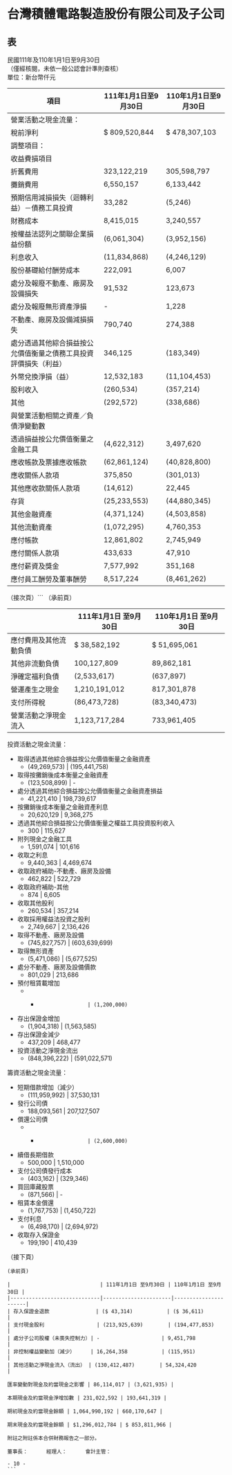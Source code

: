 # 台灣積體電路製造股份有限公司及子公司  
## 表  
民國111年及110年1月1日至9月30日  
（僅經核閱，未依一般公認會計準則查核）  
單位：新台幣仟元  

| 項目 | 111年1月1日至9月30日 | 110年1月1日至9月30日 |
|------|----------------------|----------------------|
| 營業活動之現金流量： | | |
| 稅前淨利 | $ 809,520,844 | $ 478,307,103 |
| 調整項目： | | |
| 收益費損項目 | | |
| 折舊費用 | 323,122,219 | 305,598,797 |
| 攤銷費用 | 6,550,157 | 6,133,442 |
| 預期信用減損損失（迴轉利益）－債務工具投資 | 33,282 | (5,246) |
| 財務成本 | 8,415,015 | 3,240,557 |
| 按權益法認列之關聯企業損益份額 | (6,061,304) | (3,952,156) |
| 利息收入 | (11,834,868) | (4,246,129) |
| 股份基礎給付酬勞成本 | 222,091 | 6,007 |
| 處分及報廢不動產、廠房及設備損失 | 91,532 | 123,673 |
| 處分及報廢無形資產淨損 | - | 1,228 |
| 不動產、廠房及設備減損損失 | 790,740 | 274,388 |
| 處分透過其他綜合損益按公允價值衡量之債務工具投資評價損失（利益） | 346,125 | (183,349) |
| 外幣兌換淨損（益） | 12,532,183 | (11,104,453) |
| 股利收入 | (260,534) | (357,214) |
| 其他 | (292,572) | (338,686) |
| 與營業活動相關之資產／負債淨變動數 | | |
| 透過損益按公允價值衡量之金融工具 | (4,622,312) | 3,497,620 |
| 應收帳款及票據應收帳款 | (62,861,124) | (40,828,800) |
| 應收關係人款項 | 375,850 | (301,013) |
| 其他應收款關係人款項 | (14,612) | 22,445 |
| 存貨 | (25,233,553) | (44,880,345) |
| 其他金融資產 | (4,371,124) | (4,503,858) |
| 其他流動資產 | (1,072,295) | 4,760,353 |
| 應付帳款 | 12,861,802 | 2,745,949 |
| 應付關係人款項 | 433,633 | 47,910 |
| 應付薪資及獎金 | 7,577,992 | 351,168 |
| 應付員工酬勞及董事酬勞 | 8,517,224 | (8,461,262) |

（接次頁）```
（承前頁）

|                      | 111年1月1日 至9月30日 | 110年1月1日 至9月30日 |
|----------------------|----------------------|----------------------|
| 應付費用及其他流動負債 | $ 38,582,192           | $ 51,695,061           |
| 其他非流動負債         | 100,127,809           | 89,862,181            |
| 淨確定福利負債         | (2,533,617)           | (637,897)             |
| 營運產生之現金         | 1,210,191,012         | 817,301,878           |
| 支付所得稅             | (86,473,728)          | (83,340,473)          |
| 營業活動之淨現金流入   | 1,123,717,284         | 733,961,405           |

投資活動之現金流量：
- 取得透過其他綜合損益按公允價值衡量之金融資產
  - (49,269,573)          | (195,441,758)
- 取得按攤銷後成本衡量之金融資產
  - (123,508,899)         | -
- 處分透過其他綜合損益按公允價值衡量之金融資產損益
  - 41,221,410            | 198,739,617
- 按攤銷後成本衡量之金融資產利息
  - 20,620,129            | 9,368,275
- 透過其他綜合損益按公允價值衡量之權益工具投資股利收入
  - 300                   | 115,627
- 附列現金之金融工具
  - 1,591,074             | 101,616
- 收取之利息
  - 9,440,363             | 4,469,674
- 收取政府補助-不動產、廠房及設備
  - 462,822               | 522,729
- 收取政府補助-其他
  - 874                   | 6,605
- 收取其他股利
  - 260,534               | 357,214
- 收取採用權益法投資之股利
  - 2,749,667             | 2,136,426
- 取得不動產、廠房及設備
  - (745,827,757)         | (603,639,699)
- 取得無形資產
  - (5,471,086)           | (5,677,525)
- 處分不動產、廠房及設備價款
  - 801,029               | 213,686
- 預付租賃載增加
  - -                     | (1,200,000)
- 存出保證金增加
  - (1,904,318)           | (1,563,585)
- 存出保證金減少
  - 437,209               | 468,477
- 投資活動之淨現金流出
  - (848,396,222)         | (591,022,571)

籌資活動之現金流量：
- 短期借款增加（減少）
  - (111,959,992)         | 37,530,131
- 發行公司債
  - 188,093,561           | 207,127,507
- 償還公司債
  - -                     | (2,600,000)
- 續借長期借款
  - 500,000               | 1,510,000
- 支付公司債發行成本
  - (403,162)             | (329,346)
- 買回庫藏股票
  - (871,566)             | -
- 租賃本金償還
  - (1,767,753)           | (1,450,722)
- 支付利息
  - (6,498,170)           | (2,694,972)
- 收取存入保證金
  - 199,190               | 410,439

（接下頁）
``````
(承前頁)

|                             | 111年1月1日 至9月30日 | 110年1月1日 至9月30日 |
|-----------------------------|----------------------|----------------------|
| 存入保證金退款               | ($ 43,314)           | ($ 36,611)           |
| 支付現金股利                 | (213,925,639)        | (194,477,853)        |
| 處分子公司股權（未喪失控制力）| -                    | 9,451,798            |
| 非控制權益變動加（減少）     | 16,264,358           | (115,951)            |
| 其他活動之淨現金流入（流出） | (130,412,487)        | 54,324,420           |

匯率變動對現金及約當現金之影響 | 86,114,017 | (3,621,935) |

本期現金及約當現金淨增加數 | 231,022,592 | 193,641,319 |

期初現金及約當現金餘額 | 1,064,990,192 | 660,170,647 |

期末現金及約當現金餘額 | $1,296,012,784 | $ 853,811,966 |

附註之附註係本合併財務報告之一部分。

董事長：      經理人：      會計主管：

- 10 -
```